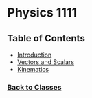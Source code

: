 # Physics 1111

## Table of Contents
 - [Introduction](%WEBPATH%/classes/phys1111/1-intro)
 - [Vectors and Scalars](%WEBPATH%/classes/phys1111/2-vectors-scalars)
 - [Kinematics](%WEBPATH%/classes/phys1111/3-kinematics)


### [Back to Classes](%WEBPATH%/classes/)